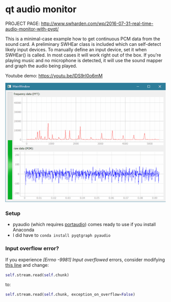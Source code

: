 
# qt audio monitor

PROJECT PAGE: http://www.swharden.com/wp/2016-07-31-real-time-audio-monitor-with-pyqt/

This is a minimal-case example how to get continuous PCM data from the sound card. A preliminary SWHEar class is included which can self-detect likely input devices. To manually define an input device, set it when SWHEar() is called. In most cases it will work right out of the box. If you're playing music and no microphone is detected, it will use the sound mapper and graph the audio being played.

Youtube demo: https://youtu.be/lDS9rI0o6mM

![demo](demo.gif)

### Setup
* pyaudio (which requires [portaudio](http://portaudio.com/)) comes ready to use if you install Anaconda
* I did have to `conda install pyqtgraph pyaudio`

### Input overflow error?
If you experience _[Errno -9981] Input overflowed_ errors, consider modifying [this line](https://github.com/swharden/Python-GUI-examples/blob/master/2016-07-37_qt_audio_monitor/SWHear.py#L119) and change:
```python
self.stream.read(self.chunk)
```
to:
```python
self.stream.read(self.chunk, exception_on_overflow=False)
```

